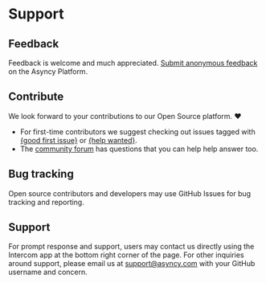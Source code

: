 # Support

<!--

| Community Forum |  Asyncy Cloud Status |
| :-----------: | :-----------------: |
| QA, community support and feature requests | System health, metrics and issues | Issue tracking |
| [forum.asyncy.com](https://forum.asyncy.com) | [status.asyncy.com](https://status.asyncy.com) |

::: tip Need help?
Please search our [Community Forum](https://forum.asyncy.com) for help or ask a new question.
:::

-->

## Feedback

Feedback is welcome and much appreciated. [Submit anonymous feedback](https://asyncy.click/feedback) on the Asyncy Platform.

## Contribute

We look forward to your contributions to our Open Source platform. :heart:

- For first-time contributors we suggest checking out issues tagged with [{good first issue}](https://github.com/issues?q=is:open+is:issue+archived:false+user:asyncy+label:%22good+first+issue%22) or  [{help wanted}](https://github.com/issues?q=is:open+is:issue+archived:false+user:asyncy+label:%22help+wanted%22).
- The [community forum](https://forum.asyncy.com) has questions that you can help help answer too.

## Bug tracking

Open source contributors and developers may use GitHub Issues for bug tracking and reporting.

## Support

For prompt response and support, users may contact us directly using the Intercom app at the bottom right corner of the page. For other inquiries around support, please email us at [support@asyncy.com](mailto:support@asyncy.com) with your GitHub username and concern.

